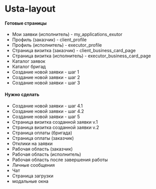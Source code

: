 # Usta-layout
<h4>Готовые страницы</h4>
<ul>
  <li>Мои заявки (исполнитель) - my_applications_exutor</li>
  <li>Профиль (заказчик) - client_profile</li>
  <li>Профиль (исполнитель) - executor_profile</li>
  <li>Страница визитка (заказчик) - client_business_card_page</li>
  <li>Страница визитка (исполнитель) - executor_business_card_page</li>
  <li>Каталог заявок</li>
  <li>Каталог бригад</li>
  <li>Создание новой заявки - шаг 1</li>
  <li>Создание новой заявки - шаг 2</li>
  <li>Создание новой заявки - шаг 3</li>
</ul>

<h4>Нужно сделать</h4>
<ul>
  <li>Создание новой заявки - шаг 4.1</li>
  <li>Создание новой заявки - шаг 4.2</li>
  <li>Создание новой заявки - шаг 5</li>
  <li>Страница визитка созданной заявки v.1</li>
  <li>Страница визитка созданной заявки v.2</li>
  <li>Страница оплаты (бригада)</li>
  <li>Страница оплаты (заказчик)</li>
  <li>Отклики на заявки</li>
  <li>Рабочая область (заказчик)</li>
  <li>Рабочая область (исполнитель)</li>
  <li>Рабочая область после завершения работы</li>
  <li>Личные сообщения</li>
  <li>Чат</li>
  <li>Страница загрузки</li>
  <li>модальные окна</li>
</ul>
